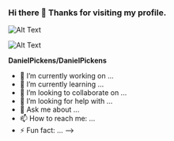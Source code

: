### Hi there 👋 Thanks for visiting my profile. 

![Alt Text](https://media.giphy.com/media/vFKqnCdLPNOKc/giphy.gif)

       
![Alt Text](https://media.giphy.com/media/3ornk57KwDXf81rjWM/giphy.gif)

**DanielPickens/DanielPickens**


- 🔭 I’m currently working on ...
- 🌱 I’m currently learning ...
- 👯 I’m looking to collaborate on ...
- 🤔 I’m looking for help with ...
- 💬 Ask me about ...
- 📫 How to reach me: ...
- ⚡ Fun fact: ...
-->
